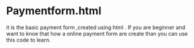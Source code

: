 # Paymentform.html


it is the basic payment form ,created  using html .
If you are beginner and want to knoe that how a online payment form are create than you can use this code to learn.

